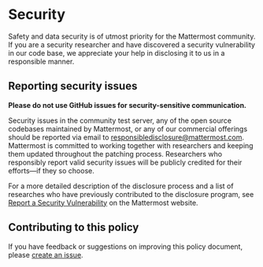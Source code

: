 Security
========

Safety and data security is of utmost priority for the Mattermost community. If you are a security researcher and have discovered a security vulnerability in our code base, we appreciate your help in disclosing it to us in a responsible manner.

Reporting security issues
-------------------------

**Please do not use GitHub issues for security-sensitive communication.**

Security issues in the community test server, any of the open source codebases maintained by Mattermost, or any of our commercial offerings should be reported via email to [responsibledisclosure@mattermost.com](mailto:responsibledisclosure@mattermost.com). Mattermost is committed to working together with researchers and keeping them updated throughout the patching process. Researchers who responsibly report valid security issues will be publicly credited for their efforts&mdash;if they so choose.

For a more detailed description of the disclosure process and a list of researches who have previously contributed to the disclosure program, see [Report a Security Vulnerability](https://mattermost.com/security-vulnerability-report/) on the Mattermost website.

Contributing to this policy
---------------------------

If you have feedback or suggestions on improving this policy document, please [create an issue](https://github.com/mattermost/desktop/issues/new).
